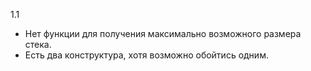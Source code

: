 1.1 
- Нет функции для получения максимально возможного размера стека.
- Есть два конструктура, хотя возможно обойтись одним.